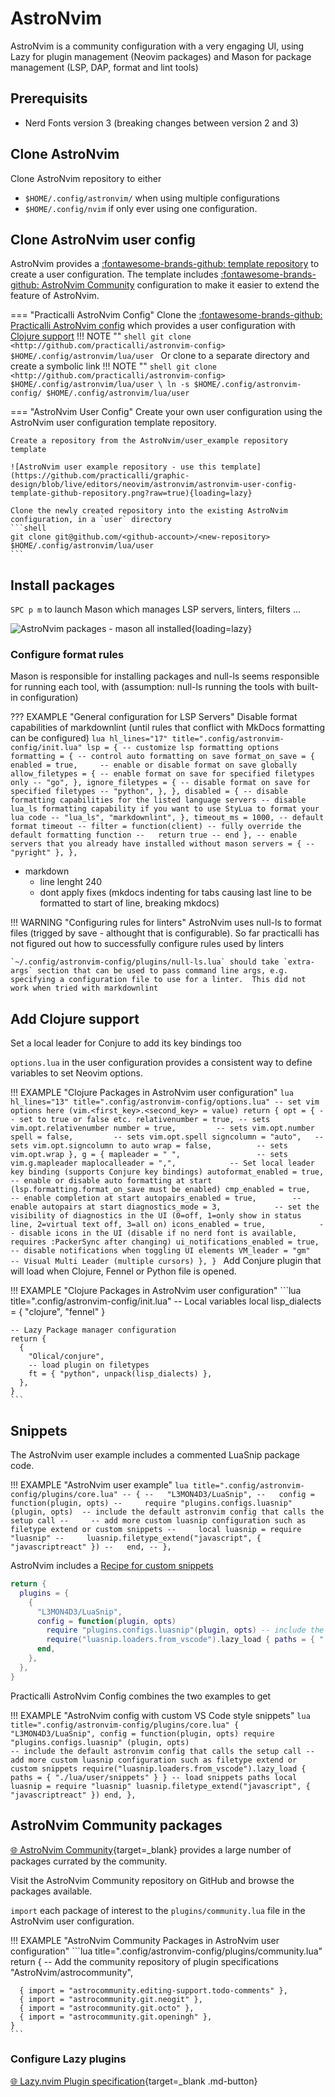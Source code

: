# AstroNvim

AstroNvim is a community configuration with a very engaging UI, using Lazy for plugin management (Neovim packages) and Mason for package management (LSP, DAP, format and lint tools)

## Prerequisits

- Nerd Fonts version 3 (breaking changes between version 2 and 3)

## Clone AstroNvim

Clone AstroNvim repository to either

- `$HOME/.config/astronvim/` when using multiple configurations 
- `$HOME/.config/nvim` if only ever using one configuration.

## Clone AstroNvim user config

AstroNvim provides a [:fontawesome-brands-github: template repository](https://github.com/AstroNvim/user_example) to create a user configuration. The template includes [:fontawesome-brands-github: AstroNvim Community](https://github.com/AstroNvim/user_example) configuration to make it easier to extend the feature of AstroNvim.

=== "Practicalli AstroNvim Config"
    Clone the [:fontawesome-brands-github: Practicalli AstroNvim config](https://github.com/practicalli/astronvim-config) which provides a user configuration with [Clojure support](clojure.md)
    !!! NOTE ""
        ```shell
        git clone <http://github.com/practicalli/astronvim-config> $HOME/.config/astronvim/lua/user
        ```
    Or clone to a separate directory and create a symbolic link 
    !!! NOTE ""
        ```shell
        git clone <http://github.com/practicalli/astronvim-config> $HOME/.config/astronvim/lua/user \
        ln -s $HOME/.config/astronvim-config/ $HOME/.config/astronvim/lua/user
        ```

=== "AstroNvim User Config"
    Create your own user configuration using the AstroNvim user configuration template repository.

    Create a repository from the AstroNvim/user_example repository template

    ![AstroNvim user example repository - use this template](https://github.com/practicalli/graphic-design/blob/live/editors/neovim/astronvim/astronvim-user-config-template-github-repository.png?raw=true){loading=lazy}

    Clone the newly created repository into the existing AstroNvim configuration, in a `user` directory
    ```shell
    git clone git@github.com/<github-account>/<new-repository> $HOME/.config/astronvim/lua/user
    ```

## Install packages

`SPC p m` to launch Mason which manages LSP servers, linters, filters ...

![AstroNvim packages - mason all installed](https://github.com/practicalli/graphic-design/blob/live/editors/neovim/astronvim/astronvim-packages-mason-installed-all.png?raw=true){loading=lazy}


### Configure format rules

Mason is responsible for installing packages and null-ls seems responsible for running each tool, with (assumption: null-ls running the tools with built-in configuration)

??? EXAMPLE "General configuration for LSP Servers"
    Disable format capabilities of markdownlint (until rules that conflict with MkDocs formatting can be configured) 
    ```lua hl_lines="17" title=".config/astronvim-config/init.lua"
      lsp = {
        -- customize lsp formatting options
        formatting = {
          -- control auto formatting on save
          format_on_save = {
            enabled = true,     -- enable or disable format on save globally
            allow_filetypes = { -- enable format on save for specified filetypes only
              -- "go",
            },
            ignore_filetypes = { -- disable format on save for specified filetypes
              -- "python",
            },
          },
          disabled = { -- disable formatting capabilities for the listed language servers
            -- disable lua_ls formatting capability if you want to use StyLua to format your lua code
            -- "lua_ls",
            "markdownlint",
          },
          timeout_ms = 1000, -- default format timeout
          -- filter = function(client) -- fully override the default formatting function
          --   return true
          -- end
        },
        -- enable servers that you already have installed without mason
        servers = {
          -- "pyright"
        },
      },
    ```


- markdown
  - line lenght 240
  - dont apply fixes (mkdocs indenting for tabs causing last line to be formatted to start of line, breaking mkdocs)

!!! WARNING "Configuring rules for linters"
    AstroNvim uses null-ls to format files (trigged by save - althought that is configurable).  So far practicalli has not figured out how to successfully configure rules used by linters

    `~/.config/astronvim-config/plugins/null-ls.lua` should take `extra-args` section that can be used to pass command line args, e.g. specifying a configuration file to use for a linter.  This did not work when tried with markdownlint 

## Add Clojure support

Set a local leader for Conjure to add its key bindings too

`options.lua` in the user configuration provides a consistent way to define variables to set Neovim options.

!!! EXAMPLE "Clojure Packages in AstroNvim user configuration"
    ```lua hl_lines="13" title=".config/astronvim-config/options.lua"
    -- set vim options here (vim.<first_key>.<second_key> = value)
    return {
      opt = {
        -- set to true or false etc.
        relativenumber = true, -- sets vim.opt.relativenumber
        number = true,         -- sets vim.opt.number
        spell = false,         -- sets vim.opt.spell
        signcolumn = "auto",   -- sets vim.opt.signcolumn to auto
        wrap = false,          -- sets vim.opt.wrap
      },
      g = {
        mapleader = " ",                 -- sets vim.g.mapleader
        maplocalleader = ",",            -- Set local leader key binding (supports Conjure key bindings)
        autoformat_enabled = true,       -- enable or disable auto formatting at start (lsp.formatting.format_on_save must be enabled)
        cmp_enabled = true,              -- enable completion at start
        autopairs_enabled = true,        -- enable autopairs at start
        diagnostics_mode = 3,            -- set the visibility of diagnostics in the UI (0=off, 1=only show in status line, 2=virtual text off, 3=all on)
        icons_enabled = true,            -- disable icons in the UI (disable if no nerd font is available, requires :PackerSync after changing)
        ui_notifications_enabled = true, -- disable notifications when toggling UI elements
        VM_leader = "gm"                 -- Visual Multi Leader (multiple cursors)
      },
    }
    ```
Add Conjure plugin that will load when Clojure, Fennel or Python file is opened.

!!! EXAMPLE "Clojure Packages in AstroNvim user configuration"
    ```lua title=".config/astronvim-config/init.lua"
    -- Local variables
    local lisp_dialects = { "clojure", "fennel" }
    
    -- Lazy Package manager configuration
    return {
      {
        "Olical/conjure",
        -- load plugin on filetypes
        ft = { "python", unpack(lisp_dialects) },
      },
    }
    ```

## Snippets

The AstroNvim user example includes a commented LuaSnip package code.

!!! EXAMPLE "AstroNvim user example"
    ```lua title=".config/astronvim-config/plugins/core.lua"
      -- {
      --   "L3MON4D3/LuaSnip",
      --   config = function(plugin, opts)
      --     require "plugins.configs.luasnip" (plugin, opts)  -- include the default astronvim config that calls the setup call
      --     -- add more custom luasnip configuration such as filetype extend or custom snippets
      --     local luasnip = require "luasnip"
      --     luasnip.filetype_extend("javascript", { "javascriptreact" })
      --   end,
      -- },
    ```

AstroNvim includes a [Recipe for custom snippets](https://astronvim.com/Recipes/snippets)

```lua
return {
  plugins = {
    {
      "L3MON4D3/LuaSnip",
      config = function(plugin, opts)
        require "plugins.configs.luasnip"(plugin, opts) -- include the default astronvim config that calls the setup call
        require("luasnip.loaders.from_vscode").lazy_load { paths = { "./lua/user/snippets" } } -- load snippets paths
      end,
    },
  },
}
```

Practicalli AstroNvim Config combines the two examples to get

!!! EXAMPLE "AstroNvim config with custom VS Code style snippets"
    ```lua title=".config/astronvim-config/plugins/core.lua"
      {
        "L3MON4D3/LuaSnip",
        config = function(plugin, opts)
          require "plugins.configs.luasnip" (plugin, opts)                                       -- include the default astronvim config that calls the setup call
          -- add more custom luasnip configuration such as filetype extend or custom snippets
          require("luasnip.loaders.from_vscode").lazy_load { paths = { "./lua/user/snippets" } } -- load snippets paths
          local luasnip = require "luasnip"
          luasnip.filetype_extend("javascript", { "javascriptreact" })
        end,
      },
    ```


## AstroNvim Community packages

[:globe_with_meridians: AstroNvim Community](https://github.com/AstroNvim/astrocommunity){target=\_blank} provides a large number of packages currated by the community.

Visit the AstroNvim Community repository on GitHub and browse the packages available.

`import` each package of interest to the `plugins/community.lua` file in the AstroNvim user configuration.

!!! EXAMPLE "AstroNvim Community Packages in AstroNvim user configuration"
    ```lua title=".config/astronvim-config/plugins/community.lua"
    return {
      -- Add the community repository of plugin specifications
      "AstroNvim/astrocommunity",
    
      { import = "astrocommunity.editing-support.todo-comments" },
      { import = "astrocommunity.git.neogit" },
      { import = "astrocommunity.git.octo" },
      { import = "astrocommunity.git.openingh" },
    }
    ```

### Configure Lazy plugins

[:globe_with_meridians: Lazy.nvim Plugin specification](https://github.com/folke/lazy.nvim#-plugin-spec){target=_blank .md-button}


